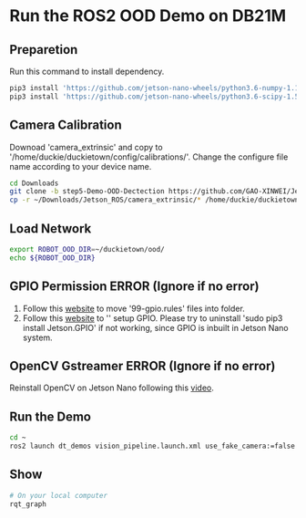 # Run the ROS2 OOD Demo on DB21M

## Preparetion
Run this command to install dependency.
```bash
pip3 install 'https://github.com/jetson-nano-wheels/python3.6-numpy-1.19.4/releases/download/v0.0.1/numpy-1.19.4-cp36-cp36m-linux_aarch64.whl'
pip3 install 'https://github.com/jetson-nano-wheels/python3.6-scipy-1.5.4/releases/download/v0.0.1/scipy-1.5.4-cp36-cp36m-linux_aarch64.whl'
```

## Camera Calibration 
Downoad 'camera_extrinsic' and copy to '/home/duckie/duckietown/config/calibrations/'. Change the configure file name according to your device name.
```bash
cd Downloads
git clone -b step5-Demo-OOD-Dectection https://github.com/GAO-XINWEI/Jetson_ROS.git
cp -r ~/Downloads/Jetson_ROS/camera_extrinsic/* /home/duckie/duckietown/config/calibrations/camera_extrinsic/
```

## Load Network
```bash
export ROBOT_OOD_DIR=~/duckietown/ood/
echo ${ROBOT_OOD_DIR}
```

## GPIO Permission ERROR (Ignore if no error)
1. Follow this [website](https://forums.developer.nvidia.com/t/there-is-no-99-gpio-rules-file-in-the-latest-jetson-gpio-library/118619) to move '99-gpio.rules' files into folder.
2. Follow this [website](https://maker.pro/nvidia-jetson/tutorial/how-to-use-gpio-pins-on-jetson-nano-developer-kit) to '' setup GPIO. Please try to uninstall 'sudo pip3 install Jetson.GPIO' if not working, since GPIO is inbuilt in Jetson Nano system.

## OpenCV Gstreamer ERROR (Ignore if no error)
Reinstall OpenCV on Jetson Nano following this [video](https://www.youtube.com/watch?v=3QYayL5y2hk).

## Run the Demo
```bash
cd ~
ros2 launch dt_demos vision_pipeline.launch.xml use_fake_camera:=false ood_detector:=true
```

## Show
```bash
# On your local computer
rqt_graph
```
